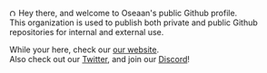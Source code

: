 <img src="https://oseaan.vercel.app/assets/favicon.svg" alt="Oseaan -" width="12px"/> Hey there, and welcome to Oseaan's public Github profile.\
This organization is used to publish both private and public Github repositories for internal and external use.

While your here, check our [our website](https://oseaan.vercel.app).\
Also check out our [Twitter](https://twitter.com/OseaanApp), and join our [Discord](https://discord.gg/Ex8hTSaxnm)!
